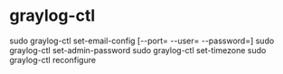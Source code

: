 # graylog-ctl
sudo graylog-ctl set-email-config <smtp server> [--port=<smtp port> --user=<username> --password=<password>]
sudo graylog-ctl set-admin-password <password>
sudo graylog-ctl set-timezone <zone acronym>
sudo graylog-ctl reconfigure
